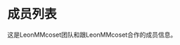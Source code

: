 # 成员列表
这是LeonMMcoset团队和跟LeonMMcoset合作的成员信息。
<script setup>
import { VPTeamMembers } from 'vitepress/theme'

const members = [
  {
    avatar: 'https://www.github.com/leonmmcoset.png',
    name: 'LeonMMcoset',
    title: '团队首领',
    links: [
      { icon: 'github', link: 'https://github.com/leonmmcoset' },
      { icon: '/images/qq.svg', link: '/qq' }
    ]
  },
  {
    avater: '/docs/images/Yeonmmcoset.png',
    name: 'Yeonmmcoset',
    title: '团队成员'
  },
  {
    avater: '/docs/images/hushu.png',
    name: 'hushu',
    title: '团队成员'
  }
]
</script>
<VPTeamMembers size="medium" :members="members" />